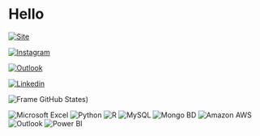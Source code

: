 # Hello

[![Site](https://img.shields.io/badge/website-000000?style=for-the-badge&logo=About.me&logoColor=white)](url)


[![Instagram](https://img.shields.io/badge/Instagram-E4405F?style=for-the-badge&logo=instagram&logoColor=white)](url)

[![Outlook](https://img.shields.io/badge/Microsoft_Outlook-0078D4?style=for-the-badge&logo=microsoft-outlook&logoColor=white)](url)


[![Linkedin](https://img.shields.io/badge/LinkedIn-0077B5?style=for-the-badge&logo=linkedin&logoColor=white)](url)


![Frame GitHub States](https://github-readme-stats.vercel.app/api?username=BrunaEduardaNascimento&show_icons=true&theme=tokyonight))


![Microsoft Excel](https://img.shields.io/badge/Microsoft_Excel-217346?style=for-the-badge&logo=microsoft-excel&logoColor=white)
![Python](https://img.shields.io/badge/Python-3776AB?style=for-the-badge&logo=python&logoColor=white)
![R](https://img.shields.io/badge/R-276DC3?style=for-the-badge&logo=r&logoColor=white)
![MySQL](https://img.shields.io/badge/MySQL-00000F?style=for-the-badge&logo=mysql&logoColor=white)
![Mongo BD](https://img.shields.io/badge/MongoDB-4EA94B?style=for-the-badge&logo=mongodb&logoColor=white)
![Amazon AWS](https://img.shields.io/badge/Amazon_AWS-232F3E?style=for-the-badge&logo=amazon-aws&logoColor=white)
![Outlook](https://img.shields.io/badge/Microsoft_Outlook-0078D4?style=for-the-badge&logo=microsoft-outlook&logoColor=white)
![Power BI](https://img.shields.io/badge/Microsoft_Power_BI-D83B01?style=for-the-badge&logo=microsoft-office&logoColor=white)

